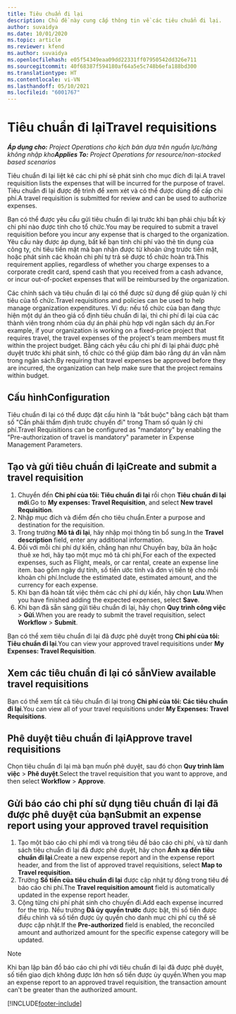 ```yaml
---
title: Tiêu chuẩn đi lại
description: Chủ đề này cung cấp thông tin về các tiêu chuẩn đi lại.
author: suvaidya
ms.date: 10/01/2020
ms.topic: article
ms.reviewer: kfend
ms.author: suvaidya
ms.openlocfilehash: e05f54349eaa09dd22331ff07950542dd326e711
ms.sourcegitcommit: 40f68387f594180af64a5e5c748b6efa188bd300
ms.translationtype: HT
ms.contentlocale: vi-VN
ms.lasthandoff: 05/10/2021
ms.locfileid: "6001767"
---
```

# <a name="travel-requisitions"></a><span data-ttu-id="0ad20-103">Tiêu chuẩn đi lại</span><span class="sxs-lookup"><span data-stu-id="0ad20-103">Travel requisitions</span></span>

<span data-ttu-id="0ad20-104">_**Áp dụng cho:** Project Operations cho kịch bản dựa trên nguồn lực/hàng không nhập kho_</span><span class="sxs-lookup"><span data-stu-id="0ad20-104">_**Applies To:** Project Operations for resource/non-stocked based scenarios_</span></span>

<span data-ttu-id="0ad20-105">Tiêu chuẩn đi lại liệt kê các chi phí sẽ phát sinh cho mục đích đi lại.</span><span class="sxs-lookup"><span data-stu-id="0ad20-105">A travel requisition lists the expenses that will be incurred for the purpose of travel.</span></span> <span data-ttu-id="0ad20-106">Tiêu chuẩn đi lại được đệ trình để xem xét và có thể được dùng để cấp chi phí.</span><span class="sxs-lookup"><span data-stu-id="0ad20-106">A travel requisition is submitted for review and can be used to authorize expenses.</span></span>

<span data-ttu-id="0ad20-107">Bạn có thể được yêu cầu gửi tiêu chuẩn đi lại trước khi bạn phải chịu bất kỳ chi phí nào được tính cho tổ chức.</span><span class="sxs-lookup"><span data-stu-id="0ad20-107">You may be required to submit a travel requisition before you incur any expense that is charged to the organization.</span></span> <span data-ttu-id="0ad20-108">Yêu cầu này được áp dụng, bất kể bạn tính chi phí vào thẻ tín dụng của công ty, chi tiêu tiền mặt mà bạn nhận được từ khoản ứng trước tiền mặt, hoặc phát sinh các khoản chi phí tự trả sẽ được tổ chức hoàn trả.</span><span class="sxs-lookup"><span data-stu-id="0ad20-108">This requirement applies, regardless of whether you charge expenses to a corporate credit card, spend cash that you received from a cash advance, or incur out-of-pocket expenses that will be reimbursed by the organization.</span></span>

<span data-ttu-id="0ad20-109">Các chính sách và tiêu chuẩn đi lại có thể được sử dụng để giúp quản lý chi tiêu của tổ chức.</span><span class="sxs-lookup"><span data-stu-id="0ad20-109">Travel requisitions and policies can be used to help manage organization expenditures.</span></span> <span data-ttu-id="0ad20-110">Ví dụ: nếu tổ chức của bạn đang thực hiện một dự án theo giá cố định tiêu chuẩn đi lại, thì chi phí đi lại của các thành viên trong nhóm của dự án phải phù hợp với ngân sách dự án.</span><span class="sxs-lookup"><span data-stu-id="0ad20-110">For example, if your organization is working on a fixed-price project that requires travel, the travel expenses of the project's team members must fit within the project budget.</span></span> <span data-ttu-id="0ad20-111">Bằng cách yêu cầu chi phí đi lại phải được phê duyệt trước khi phát sinh, tổ chức có thể giúp đảm bảo rằng dự án vẫn nằm trong ngân sách.</span><span class="sxs-lookup"><span data-stu-id="0ad20-111">By requiring that travel expenses be approved before they are incurred, the organization can help make sure that the project remains within budget.</span></span>

## <a name="configuration"></a><span data-ttu-id="0ad20-112">Cấu hình</span><span class="sxs-lookup"><span data-stu-id="0ad20-112">Configuration</span></span> 

<span data-ttu-id="0ad20-113">Tiêu chuẩn đi lại có thể được đặt cấu hình là "bắt buộc" bằng cách bật tham số "Cần phải thẩm định trước chuyến đi" trong Tham số quản lý chi phí.</span><span class="sxs-lookup"><span data-stu-id="0ad20-113">Travel Requisitions can be configured as "mandatory" by enabling the "Pre-authorization of travel is mandatory" parameter in Expense Management Parameters.</span></span> 

## <a name="create-and-submit-a-travel-requisition"></a><span data-ttu-id="0ad20-114">Tạo và gửi tiêu chuẩn đi lại</span><span class="sxs-lookup"><span data-stu-id="0ad20-114">Create and submit a travel requisition</span></span>

1. <span data-ttu-id="0ad20-115">Chuyển đến **Chi phí của tôi: Tiêu chuẩn đi lại** rồi chọn **Tiêu chuẩn đi lại mới**.</span><span class="sxs-lookup"><span data-stu-id="0ad20-115">Go to **My expenses: Travel Requisition**, and select **New travel Requisition**.</span></span>
2. <span data-ttu-id="0ad20-116">Nhập mục đích và điểm đến cho tiêu chuẩn.</span><span class="sxs-lookup"><span data-stu-id="0ad20-116">Enter a purpose and destination for the requisition.</span></span>
3. <span data-ttu-id="0ad20-117">Trong trường **Mô tả đi lại**, hãy nhập mọi thông tin bổ sung.</span><span class="sxs-lookup"><span data-stu-id="0ad20-117">In the  **Travel description** field, enter any additional information.</span></span> 
4. <span data-ttu-id="0ad20-118">Đối với mỗi chi phí dự kiến, chẳng hạn như Chuyến bay, bữa ăn hoặc thuê xe hơi, hãy tạo một mục mô tả chi phí,</span><span class="sxs-lookup"><span data-stu-id="0ad20-118">For each of the expected expenses, such as Flight, meals, or car rental, create an expense line item.</span></span> <span data-ttu-id="0ad20-119">bao gồm ngày dự tính, số tiền ước tính và đơn vị tiền tệ cho mỗi khoản chi phí.</span><span class="sxs-lookup"><span data-stu-id="0ad20-119">Include the estimated date, estimated amount, and the currency for each expense.</span></span> 
5. <span data-ttu-id="0ad20-120">Khi bạn đã hoàn tất việc thêm các chi phí dự kiến, hãy chọn **Lưu**.</span><span class="sxs-lookup"><span data-stu-id="0ad20-120">When you have finished adding the expected expenses, select **Save**.</span></span>
6. <span data-ttu-id="0ad20-121">Khi bạn đã sẵn sàng gửi tiêu chuẩn đi lại, hãy chọn **Quy trình công việc** > **Gửi**.</span><span class="sxs-lookup"><span data-stu-id="0ad20-121">When you are ready to submit the travel requisition, select **Workflow** > **Submit**.</span></span>

<span data-ttu-id="0ad20-122">Bạn có thể xem tiêu chuẩn đi lại đã được phê duyệt trong **Chi phí của tôi: Tiêu chuẩn đi lại**.</span><span class="sxs-lookup"><span data-stu-id="0ad20-122">You can view your approved travel requisitions under **My Expenses: Travel Requisition**.</span></span> 

## <a name="view-available-travel-requisitions"></a><span data-ttu-id="0ad20-123">Xem các tiêu chuẩn đi lại có sẵn</span><span class="sxs-lookup"><span data-stu-id="0ad20-123">View available travel requisitions</span></span>

<span data-ttu-id="0ad20-124">Bạn có thể xem tất cả tiêu chuẩn đi lại trong **Chi phí của tôi: Các tiêu chuẩn đi lại**.</span><span class="sxs-lookup"><span data-stu-id="0ad20-124">You can view all of your travel requisitions under **My Expenses: Travel Requisitions**.</span></span>

## <a name="approve-travel-requisitions"></a><span data-ttu-id="0ad20-125">Phê duyệt tiêu chuẩn đi lại</span><span class="sxs-lookup"><span data-stu-id="0ad20-125">Approve travel requisitions</span></span>

<span data-ttu-id="0ad20-126">Chọn tiêu chuẩn đi lại mà bạn muốn phê duyệt, sau đó chọn **Quy trình làm việc** > **Phê duyệt**.</span><span class="sxs-lookup"><span data-stu-id="0ad20-126">Select the travel requisition that you want to approve, and then select **Workflow** > **Approve**.</span></span>  

## <a name="submit-an-expense-report-using-your-approved-travel-requisition"></a><span data-ttu-id="0ad20-127">Gửi báo cáo chi phí sử dụng tiêu chuẩn đi lại đã được phê duyệt của bạn</span><span class="sxs-lookup"><span data-stu-id="0ad20-127">Submit an expense report using your approved travel requisition</span></span>

1. <span data-ttu-id="0ad20-128">Tạo một báo cáo chi phí mới và trong tiêu đề báo cáo chi phí, và từ danh sách tiêu chuẩn đi lại đã được phê duyệt, hãy chọn **Ánh xạ đến tiêu chuẩn đi lại**.</span><span class="sxs-lookup"><span data-stu-id="0ad20-128">Create a new expense report and in the expense report header, and from the list of approved travel requisitions, select **Map to Travel requisition**.</span></span>
2. <span data-ttu-id="0ad20-129">Trường **Số tiền của tiêu chuẩn đi lại** được cập nhật tự động trong tiêu đề báo cáo chi phí.</span><span class="sxs-lookup"><span data-stu-id="0ad20-129">The **Travel requisition amount** field is automatically updated in the expense report header.</span></span>
3. <span data-ttu-id="0ad20-130">Cộng từng chi phí phát sinh cho chuyến đi.</span><span class="sxs-lookup"><span data-stu-id="0ad20-130">Add each expense incurred for the trip.</span></span> <span data-ttu-id="0ad20-131">Nếu trường **Đã ủy quyền trước** được bật, thì số tiền được điều chỉnh và số tiền được ủy quyền cho danh mục chi phí cụ thể sẽ được cập nhật.</span><span class="sxs-lookup"><span data-stu-id="0ad20-131">If the **Pre-authorized** field is enabled, the reconciled amount and authorized amount for the specific expense category will be updated.</span></span>

> [!NOTE]
> <span data-ttu-id="0ad20-132">Khi bạn lập bản đồ báo cáo chi phí với tiêu chuẩn đi lại đã được phê duyệt, số tiền giao dịch không được lớn hơn số tiền được ủy quyền.</span><span class="sxs-lookup"><span data-stu-id="0ad20-132">When you map an expense report to an approved travel requisition, the transaction amount can't be greater than the authorized amount.</span></span> 


[!INCLUDE[footer-include](../includes/footer-banner.md)]